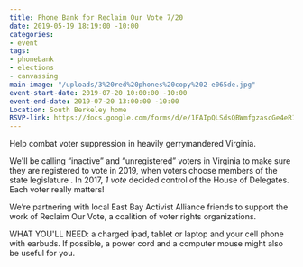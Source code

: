 ```yaml
---
title: Phone Bank for Reclaim Our Vote 7/20
date: 2019-05-19 18:19:00 -10:00
categories:
- event
tags:
- phonebank
- elections
- canvassing
main-image: "/uploads/3%20red%20phones%20copy%202-e065de.jpg"
event-start-date: 2019-07-20 10:00:00 -10:00
event-end-date: 2019-07-20 13:00:00 -10:00
Location: South Berkeley home
RSVP-link: https://docs.google.com/forms/d/e/1FAIpQLSdsQBWmfgzascGe4eR1NP4UCDsGCQ0NzVKZYeJsVKMaz4OoVQ/viewform
---
```


Help combat voter suppression in heavily gerrymandered Virginia.

We'll be calling “inactive” and “unregistered” voters in Virginia to make sure they are registered to vote in 2019, when voters choose members of the state legislature . In 2017, *1 vote* decided control of the House of Delegates. Each voter really matters!

We’re partnering with local East Bay Activist Alliance friends to support the work of Reclaim Our Vote, a coalition of voter rights organizations.

WHAT YOU'LL NEED: a charged ipad, tablet or laptop and your cell phone with earbuds. If possible, a power cord and a computer mouse might also be useful for you.